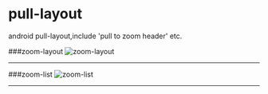 pull-layout
===========

android pull-layout,include 'pull to zoom header' etc.

###zoom-layout
![zoom-layout](https://github.com/kai-wang-john/pull-layout/blob/master/screenshot/zoom-layout.gif)

----------------

###zoom-list
![zoom-list](https://github.com/kai-wang-john/pull-layout/blob/master/screenshot/zoom-list.gif)

-------------
